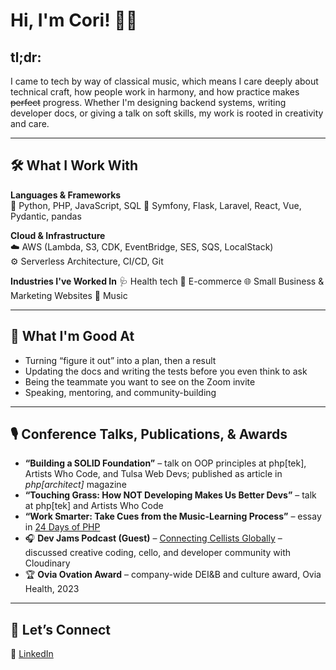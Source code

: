 # Hi, I'm Cori! :woman_technologist:

## tl;dr:

I came to tech by way of classical music, which means I care deeply about technical craft, how people work in harmony, and how practice makes ~~perfect~~ progress. Whether I'm designing backend systems, writing developer docs, or giving a talk on soft skills, my work is rooted in creativity and care.

---

## 🛠 What I Work With

**Languages & Frameworks**  
🐍 Python, PHP, JavaScript, SQL
🎼 Symfony, Flask, Laravel, React, Vue, Pydantic, pandas

**Cloud & Infrastructure**  
☁️ AWS (Lambda, S3, CDK, EventBridge, SES, SQS, LocalStack)  
⚙️ Serverless Architecture, CI/CD, Git

**Industries I've Worked In**
🩺 Health tech
🛒 E-commerce
🌐 Small Business & Marketing Websites
🎼 Music

---

## 🧠 What I'm Good At

- Turning “figure it out” into a plan, then a result
- Updating the docs and writing the tests before you even think to ask
- Being the teammate you want to see on the Zoom invite
- Speaking, mentoring, and community-building

---

## 🎙 Conference Talks, Publications, & Awards

- **“Building a SOLID Foundation”** – talk on OOP principles at php[tek], Artists Who Code, and Tulsa Web Devs; published as article in *php[architect]* magazine  
- **“Touching Grass: How NOT Developing Makes Us Better Devs”** – talk at php[tek] and Artists Who Code  
- **“Work Smarter: Take Cues from the Music-Learning Process”** – essay in [24 Days of PHP](https://24daysindecember.net/author/corilint/)  
- 🎧 **Dev Jams Podcast (Guest)** – [Connecting Cellists Globally](https://cloudinary.com/podcasts/connecting-cellists-globally-fullstack-with-python-d3-js-and-cloudinary) – discussed creative coding, cello, and developer community with Cloudinary  
- 🏆 **Ovia Ovation Award** – company-wide DEI&B and culture award, Ovia Health, 2023

---

## 🤝 Let’s Connect

🔗 [LinkedIn](https://www.linkedin.com/in/cori-lint/)
